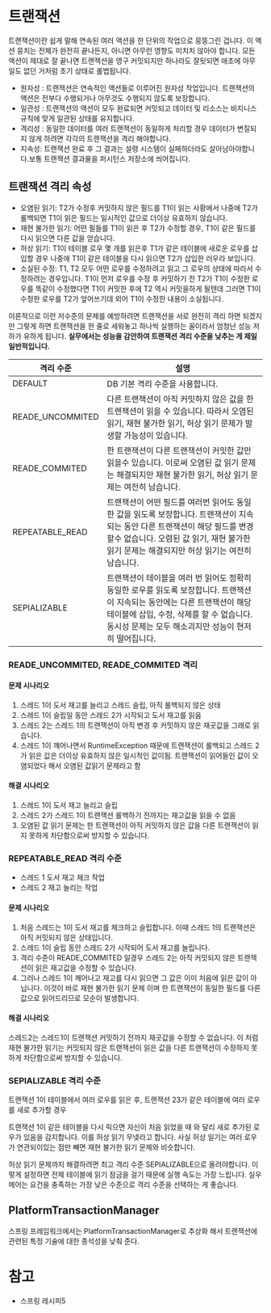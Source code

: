 # 트랜잭션

트랜잭션이란 쉽게 말해 연속된 여러 액션을 한 단위의 작업으로 뭉뚱그린 겁니다. 이 액션 뭉치는 전체가 완전히 끝나든지, 아니면 아무런 영향도 미치치 않아야 합니다. 모든 액션이 제대로 잘 끝나면 트랜잭션을 영구 커밋되지만 하나라도 잘됫되면 애초에 아무 일도 없던 거처럼 초기 상태로 롤뱁됩니다.

* 원자성 : 트랜잭션은 연속적인 액션들로 이루어진 원자성 작업입니다. 트랜잭션의 액션은 전부다 수행되거나 아무것도 수행되지 않도록 보장합니다.
* 일관성 : 트랜잭션의 액션이 모두 완료되면 커밋되고 데이터 및 리소스는 비지니스 규칙에 맞게 일관된 상태를 유지합니다.
* 격리성 : 동일한 데이터를 여러 트랜잭션이 동일하게 처리할 경우 데이터가 변질되지 않게 하려면 각각의 트랜잭션을 격리 해야합니다.
* 지속성: 트랜잭션 완료 후 그 결과는 설령 시스템이 실패하더라도 살아남아야합니다.보통 트랜잭션 결과물을 퍼시턴스 저장소에 씌어집니다.


## 트랜잭션 격리 속성 

* 오염된 읽기: T2가 수정후 커밋하지 않은 필드를 T1이 읽는 사황에서 나중에 T2가 롤백되면 T1이 읽은 필드는 일시적인 값으로 더이상 유효하지 않습니다.
* 재현 불가한 읽기: 어떤 필들를 T1이 읽은 후 T2가 수정할 경우, T1이 같은 필드를 다시 읽으면 다른 값을 얻습니다.
* 허상 읽기: T1이 테이블 로우 몇 개를 읽은후 T1가 같은 테이블에 새로운 로우를 삽입할 경우 나중에 T1이 같은 테이블을 다시 읽으면 T2가 삽입한 러우라 보입니다.
* 소실된 수정: T1, T2 모두 어떤 로우를 수정하려고 읽고 그 로우의 상태에 따라서 수정하려는 경우입니다. T1이 먼저 로우를 수정 후 커밋하기 전 T2가 T1이 수정한 로우를 똑같이 수정했다면 T1이 커밋한 후에 T2 역시 커밋을하게 될텐데 그러면 T1이 수정한 로우를 T2가 엎어쓰기데 외어 T1이 수정한 내용이 소실됩니다.

이론적으로 이런 저수준의 문제를 예방하려면 트랜잭션을 서로 완전히 격리 하면 되겠지만 그렇게 하면 트랜잭션을 한 줄로 세워놓고 하나씩 실행하는 꼴이라서 엄청난 성능 저하가 유하게 됩니다. **실무에서는 성능을 감안하여 트랜잭션 격리 수준을 낮추는 게 제일 일반적입니다.**


격리 수준 | 설명
------|---
DEFAULT | DB 기본 격리 수준을 사용합니다.
READE_UNCOMMITED | 다른 트랜잭션이 아직 커밋하지 않은 값을 한 트랜잭션이 읽을 수 있습니다. 따라서 오염된 읽기, 재현 불가한 읽기, 허상 읽기 문제가 발생할 가능성이 있습니다.
READE_COMMITED | 한 트랜잭션이 다른 트랜잭션이 커밋한 값만 읽을수 있습니다. 이로써 오염된 값 읽기 문제는 해결되지만 재현 불가한 읽기, 허상 읽기 문제는 여전히 남습니다.
REPEATABLE_READ | 트랜잭션이 어떤 필드를 여러번 읽어도 동일한 값을 읽도록 보장합니다. 트랜잭션이 지속되는 동안 다른 트랜잭션이 해당 필드를 변경할수 없습니다. 오렴된 값 읽기, 재현 불가한 읽기 문제는 해결되지만 허상 읽기는 여전히 남습니다.
SEPIALIZABLE | 트랜잭션이 테이블을 여러 번 읽어도 정확히 동일한 로우를 읽도록 보장합니다. 트랜잭션이 지속되는 동안에는 다른 트랜잭션이 해당 테이블에 삽입, 수정, 삭제를 할 수 없습니다. 동시성 문제는 모두 해소괴지만 성능이 현저히 떨어집니다.


### READE_UNCOMMITED, READE_COMMITED 격리


#### 문제 시나리오
1. 스레드 1이 도서 재고를 늘리고 스레드 슬립, 아직 롤백되지 않은 상태
2. 스레드 1이 슬립일 동안 스레드 2가 시작되고 도서 재고를 읽음
3. 스레드 2는 스레드 1의 트랜잭션이 아직 변경 후 커밋하지 않은 재곳값을 그래로 읽습니다. 
4. 스레드 1이 꺠어나면서 RuntimeException 때문에 트랜잭션이 롤백되고 스레드 2가 읽은 값은 더이상 유효하지 않은 일시적인 값이됨. 트랜잭션이 읽어들인 값이 오염되었다 해서 오염된 값읽기 문제라고 함

#### 해결 시나리오
1. 스레드 1이 도서 재고 늘리고 슬립
2. 스레드 2가 스레드 1이 트랜잭션 롤백하기 전까지는 재고값을 읽을 수 없음
3. 오염된 값 읽기 문제는 한 트랜잭션이 아직 커밋하지 않은 값을 다른 트랜잭션이 읽지 못하게 차단함으로써 방지할 수 있습니다.

### REPEATABLE_READ 격리 수준
* 스레드 1 도서 재고 체크 작업
* 스레드 2 재고 늘리는 작업

#### 문제 시나리오
1. 처음 스레드는 1이 도서 재고를 체크하고 슬립합니다. 이때 스레드 1의 트랜잭션은 아직 커밋되지 않은 상태입니다.
2. 스레드 1이 슬립 동안 스레드 2가 시작되어 도서 재고를 늘립니다.
3. 격리 수준이 READE_COMMITED 일경우 스레드 2는 아직 커밋되지 않은 트랜잭션이 읽은 재고값을 수정할 수 있습니다.
4. 그러나 스레드 1이 께어나고 재고를 다시 읽으면 그 값은 이미 처음에 읽은 값이 아닙니다. 이것이 바로 재현 불가한 읽기 문제 이며 한 트랜잭션이 동일한 필드를 다른 값으로 읽어드리므로 모순이 발생합니다.

#### 해결 시나리오
스레드2는 스레드1이 트랜잭션 커밋하기 전까지 재곳값을 수정할 수 없습니다. 이 처럼 재현 불가한 읽기는 커밋되지 않은 트랜잭션이 읽은 값을 다른 트랜잭션이 수정하지 못하게 차단함으로써 방지할 수 있습니다.

### SEPIALIZABLE 격리 수준
트랜잭션 1이 테이블에서 여러 로우를 읽은 후, 트랜잭션 23가 같은 테이블에 여러 로우를 새로 추가할 경우

트랜잭션 1이 같은 테이블을 다시 릭으면 자신이 처음 읽었을 때 와 달리 새로 추가된 로우가 있음을 감지합니다. 이를 허상 읽기 무넺라고 합니다. 사실 허상 일기는 여러 로우가 연관되이있는 점만 빼면 재현 불가한 읽기 문제와 비슷합니다.

허상 읽기 문제까지 해결하려면 최고 격리 수준 SEPIALIZABLE으로 올려야합니다. 이렇게 설정하면 전체 테이블에 읽기 잠금을 걸기 때문에 실행 속도는 가장 느립니다. 실우메어는 요건을 충족하는 가장 낮은 수준으로 격리 수준을 선택하는 게 좋습니다.

## PlatformTransactionManager
스프링 프레임워크에서는 PlatformTransactionManager로 추상화 해서 트랜잭션에 관련된 특정 기술에 대한 종석성을 낮춰 준다.


# 참고
* 스프링 레시피5